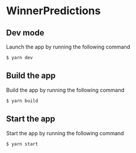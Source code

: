 # WinnerPredictions

## Dev mode

Launch the app by running the following command

    $ yarn dev

## Build the app

Build the app by running the following command

    $ yarn build

## Start the app

Start the app by running the following command

    $ yarn start
